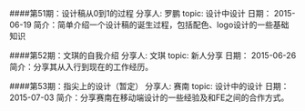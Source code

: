 ####第51期：设计稿从0到1的过程
    分享人: 罗鹏
    topic: 设计中设计
    日期： 2015-06-19
    简介：简单介绍一个设计稿的诞生过程，包括配色、logo设计的一些基础知识

####第52期：文琪的自我介绍
    分享人: 文琪
    topic: 新人分享
    日期： 2015-06-26
    简介：分享其从入行到现在的工作经历。

####第53期：指尖上的设计（暂定）
    分享人: 赛南
    topic: 设计中的设计
    日期： 2015-07-03
    简介：分享赛南在移动端设计的一些经验及和FE之间的合作方式。
